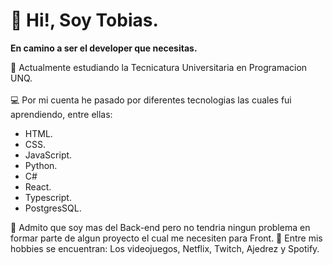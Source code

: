 # 👋 Hi!, Soy Tobias.

**En camino a ser el developer que necesitas.** <br>

 👀 Actualmente estudiando la Tecnicatura Universitaria en Programacion UNQ.<br><br>
 💻 Por mi cuenta he pasado por diferentes tecnologias las cuales fui aprendiendo, entre ellas:
  - HTML.
  - CSS.
  - JavaScript.
  - Python.
  - C#
  - React.
  - Typescript.
  - PostgresSQL.
  
💛 Admito que soy mas del Back-end pero no tendria ningun problema en formar parte de algun proyecto el cual me necesiten para Front.
 🤵 Entre mis hobbies se encuentran: Los videojuegos, Netflix, Twitch,  Ajedrez y Spotify. 
 
  

